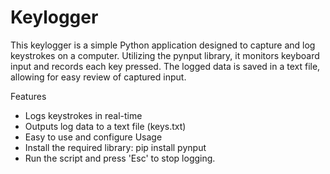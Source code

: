 # Keylogger
This keylogger is a simple Python application designed to capture and log keystrokes on a computer. Utilizing the pynput library, it monitors keyboard input and records each key pressed. The logged data is saved in a text file, allowing for easy review of captured input.

Features
* Logs keystrokes in real-time
* Outputs log data to a text file (keys.txt)
* Easy to use and configure
Usage
* Install the required library: pip install pynput
* Run the script and press 'Esc' to stop logging.
